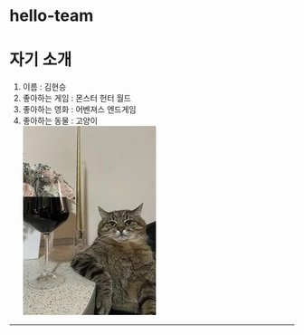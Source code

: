 # hello-team

# 자기 소개
1. 이름 : 김현승   
2. 좋아하는 게임 : 몬스터 헌터 월드   
3. 좋아하는 영화 : 어벤져스 엔드게임   
4. 좋아하는 동물 : 고양이   
![alt text](<이리 와서 앉아봐라.png>)   
* * *